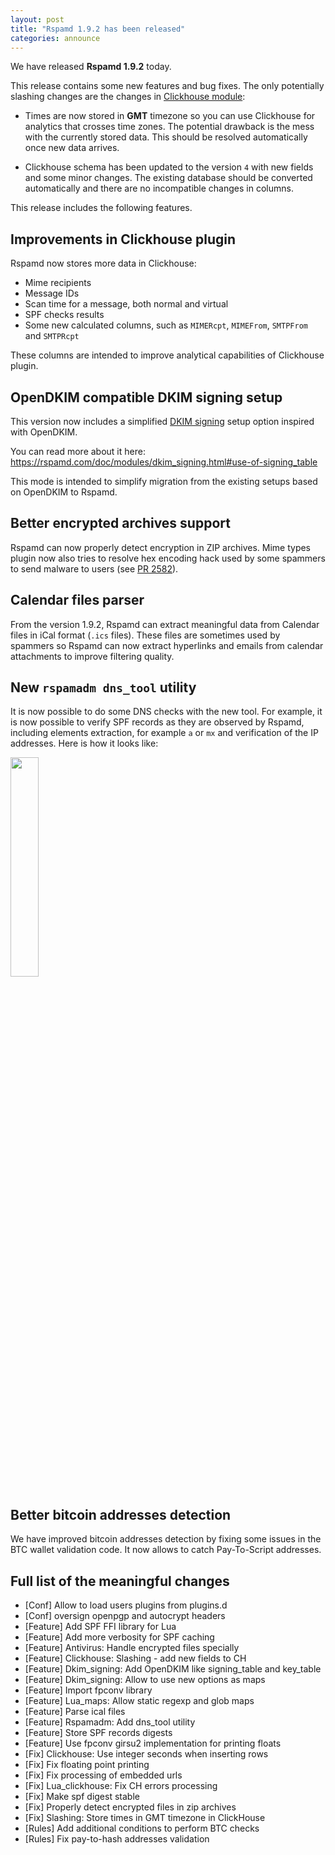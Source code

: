 ```yaml
---
layout: post
title: "Rspamd 1.9.2 has been released"
categories: announce
---
```


We have released **Rspamd 1.9.2** today.

This release contains some new features and bug fixes. The only potentially slashing changes are the changes in [Clickhouse module](https://rspamd.com/doc/modules/clickhouse.html):

- Times are now stored in **GMT** timezone so you can use Clickhouse for analytics that crosses time zones. The potential drawback is the mess with the currently stored data. This should be resolved automatically once new data arrives.

- Clickhouse schema has been updated to the version `4` with new fields and some minor changes. The existing database should be converted automatically and there are no incompatible changes in columns.

This release includes the following features.

## Improvements in Clickhouse plugin

Rspamd now stores more data in Clickhouse:

- Mime recipients
- Message IDs
- Scan time for a message, both normal and virtual
- SPF checks results
- Some new calculated columns, such as `MIMERcpt`, `MIMEFrom`, `SMTPFrom` and `SMTPRcpt`

These columns are intended to improve analytical capabilities of Clickhouse plugin.

## OpenDKIM compatible DKIM signing setup

This version now includes a simplified [DKIM signing](https://rspamd.com/doc/modules/dkim_signing.html) setup option inspired with OpenDKIM.

You can read more about it here: <https://rspamd.com/doc/modules/dkim_signing.html#use-of-signing_table>

This mode is intended to simplify migration from the existing setups based on OpenDKIM to Rspamd.

## Better encrypted archives support

Rspamd can now properly detect encryption in ZIP archives. Mime types plugin now also tries to resolve hex encoding hack used by some spammers to send malware to users (see [PR 2582](https://github.com/rspamd/rspamd/pull/2852)).

## Calendar files parser

From the version 1.9.2, Rspamd can extract meaningful data from Calendar files in iCal format (`.ics` files). These files are sometimes used by spammers so Rspamd can now extract hyperlinks and emails from calendar attachments to improve filtering quality.

## New `rspamadm dns_tool` utility

It is now possible to do some DNS checks with the new tool. For example, it is now possible to verify SPF records as they are observed by Rspamd, including elements extraction, for example `a` or `mx` and verification of the IP addresses. Here is how it looks like:

<img class="img-fluid" src="{{ site.baseurl }}/img/dnstool.png" width="30%">

## Better bitcoin addresses detection

We have improved bitcoin addresses detection by fixing some issues in the  BTC wallet validation code. It now allows to catch Pay-To-Script addresses.

## Full list of the meaningful changes

* [Conf] Allow to load users plugins from plugins.d
* [Conf] oversign openpgp and autocrypt headers
* [Feature] Add SPF FFI library for Lua
* [Feature] Add more verbosity for SPF caching
* [Feature] Antivirus: Handle encrypted files specially
* [Feature] Clickhouse: Slashing - add new fields to CH
* [Feature] Dkim_signing: Add OpenDKIM like signing_table and key_table
* [Feature] Dkim_signing: Allow to use new options as maps
* [Feature] Import fpconv library
* [Feature] Lua_maps: Allow static regexp and glob maps
* [Feature] Parse ical files
* [Feature] Rspamadm: Add dns_tool utility
* [Feature] Store SPF records digests
* [Feature] Use fpconv girsu2 implementation for printing floats
* [Fix] Clickhouse: Use integer seconds when inserting rows
* [Fix] Fix floating point printing
* [Fix] Fix processing of embedded urls
* [Fix] Lua_clickhouse: Fix CH errors processing
* [Fix] Make spf digest stable
* [Fix] Properly detect encrypted files in zip archives
* [Fix] Slashing: Store times in GMT timezone in ClickHouse
* [Rules] Add additional conditions to perform BTC checks
* [Rules] Fix pay-to-hash addresses validation
